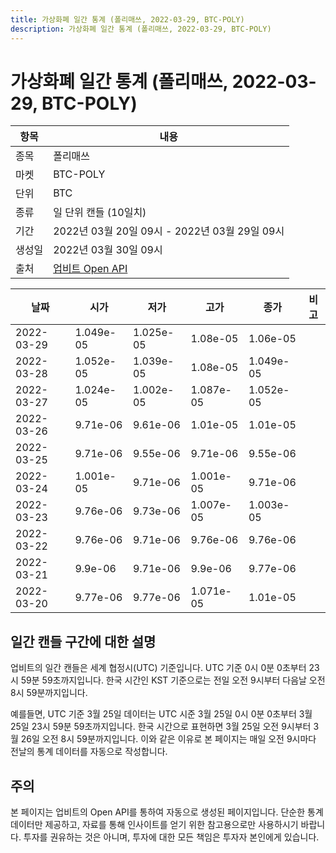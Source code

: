 ```yaml
---
title: 가상화폐 일간 통계 (폴리매쓰, 2022-03-29, BTC-POLY)
description: 가상화폐 일간 통계 (폴리매쓰, 2022-03-29, BTC-POLY)
---
```


가상화폐 일간 통계 (폴리매쓰, 2022-03-29, BTC-POLY)
===

|항목|내용|
|--|--|
|종목|폴리매쓰|
|마켓|BTC-POLY|
|단위|BTC|
|종류|일 단위 캔들 (10일치)|
|기간|2022년 03월 20일 09시 - 2022년 03월 29일 09시|
|생성일|2022년 03월 30일 09시|
|출처|[업비트 Open API](https://docs.upbit.com)|


|날짜|시가|저가|고가|종가|비고|
|--|--|--|--|--|--|
|2022-03-29|1.049e-05|1.025e-05|1.08e-05|1.06e-05|    |
|2022-03-28|1.052e-05|1.039e-05|1.08e-05|1.049e-05|    |
|2022-03-27|1.024e-05|1.002e-05|1.087e-05|1.052e-05|    |
|2022-03-26|9.71e-06|9.61e-06|1.01e-05|1.01e-05|    |
|2022-03-25|9.71e-06|9.55e-06|9.71e-06|9.55e-06|    |
|2022-03-24|1.001e-05|9.71e-06|1.001e-05|9.71e-06|    |
|2022-03-23|9.76e-06|9.73e-06|1.007e-05|1.003e-05|    |
|2022-03-22|9.76e-06|9.71e-06|9.76e-06|9.76e-06|    |
|2022-03-21|9.9e-06|9.71e-06|9.9e-06|9.77e-06|    |
|2022-03-20|9.77e-06|9.77e-06|1.071e-05|1.01e-05|    |


일간 캔들 구간에 대한 설명
---


업비트의 일간 캔들은 세계 협정시(UTC) 기준입니다. 
UTC 기준 0시 0분 0초부터 23시 59분 59초까지입니다. 
한국 시간인 KST 기준으로는 전일 오전 9시부터 다음날 오전 8시 59분까지입니다. 


예를들면, UTC 기준 3월 25일 데이터는 UTC 시준 3월 25일 0시 0분 0초부터 3월 25일 23시 59분 59초까지입니다. 
한국 시간으로 표현하면 3월 25일 오전 9시부터 3월 26일 오전 8시 59분까지입니다. 
이와 같은 이유로 본 페이지는 매일 오전 9시마다 전날의 통계 데이터를 자동으로 작성합니다. 


주의
---


본 페이지는 업비트의 Open API를 통하여 자동으로 생성된 페이지입니다. 
단순한 통계 데이터만 제공하고, 자료를 통해 인사이트를 얻기 위한 참고용으로만 사용하시기 바랍니다. 
투자를 권유하는 것은 아니며, 투자에 대한 모든 책임은 투자자 본인에게 있습니다. 
